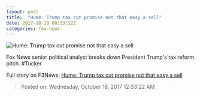 ```yaml
---
layout: post
title:  "Hume: Trump tax cut promise not that easy a sell"
date: 2017-10-18 00:33:22Z
categories: fox-news
---
```


![Hume: Trump tax cut promise not that easy a sell](http://a57.foxnews.com/media2.foxnews.com/BrightCove/694940094001/2017/10/18/640/360/694940094001_5615236060001_5615212005001-vs.jpg)

Fox News senior political analyst breaks down President Trump's tax reform pitch. #Tucker


Full story on F3News: [Hume: Trump tax cut promise not that easy a sell](http://www.f3nws.com/n/sBVagG)

> Posted on: Wednesday, October 18, 2017 12:33:22 AM
